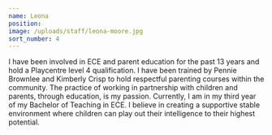 ```yaml
---
name: Leona
position:
image: /uploads/staff/leona-moore.jpg
sort_number: 4
---
```


I have been involved in ECE and parent education for the past 13 years and hold a Playcentre level 4 qualification. I have been trained by Pennie Brownlee and Kimberly Crisp to hold respectful parenting courses within the community. The practice of working in partnership with children and parents, through education, is my passion. Currently, I am in my third year of my Bachelor of Teaching in ECE. I believe in creating a supportive stable environment where children can play out their intelligence to their highest potential.